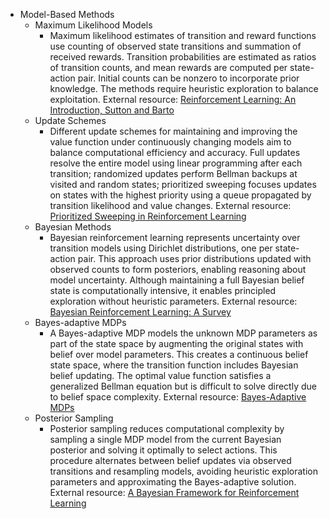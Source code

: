 - Model-Based Methods
  - Maximum Likelihood Models
    - Maximum likelihood estimates of transition and reward functions use counting of observed state transitions and summation of received rewards. Transition probabilities are estimated as ratios of transition counts, and mean rewards are computed per state-action pair. Initial counts can be nonzero to incorporate prior knowledge. The methods require heuristic exploration to balance exploitation.
      External resource: [Reinforcement Learning: An Introduction, Sutton and Barto](http://incompleteideas.net/book/the-book.html)
  - Update Schemes
    - Different update schemes for maintaining and improving the value function under continuously changing models aim to balance computational efficiency and accuracy. Full updates resolve the entire model using linear programming after each transition; randomized updates perform Bellman backups at visited and random states; prioritized sweeping focuses updates on states with the highest priority using a queue propagated by transition likelihood and value changes.
      External resource: [Prioritized Sweeping in Reinforcement Learning](https://papers.nips.cc/paper/1993/file/03de0a9763cc3512beb4ebf412824dda-Paper.pdf)
  - Bayesian Methods
    - Bayesian reinforcement learning represents uncertainty over transition models using Dirichlet distributions, one per state-action pair. This approach uses prior distributions updated with observed counts to form posteriors, enabling reasoning about model uncertainty. Although maintaining a full Bayesian belief state is computationally intensive, it enables principled exploration without heuristic parameters.
      External resource: [Bayesian Reinforcement Learning: A Survey](https://homes.cs.washington.edu/~manishg/papers/brlsurvey.pdf)
  - Bayes-adaptive MDPs
    - A Bayes-adaptive MDP models the unknown MDP parameters as part of the state space by augmenting the original states with belief over model parameters. This creates a continuous belief state space, where the transition function includes Bayesian belief updating. The optimal value function satisfies a generalized Bellman equation but is difficult to solve directly due to belief space complexity.
      External resource: [Bayes-Adaptive MDPs](https://papers.nips.cc/paper/2006/file/20a3b60ba9b3a678405e5c4f69975749-Paper.pdf)
  - Posterior Sampling
    - Posterior sampling reduces computational complexity by sampling a single MDP model from the current Bayesian posterior and solving it optimally to select actions. This procedure alternates between belief updates via observed transitions and resampling models, avoiding heuristic exploration parameters and approximating the Bayes-adaptive solution.
      External resource: [A Bayesian Framework for Reinforcement Learning](https://icml.cc/Conferences/2000/proceedings/papers/StrensM.pdf)
